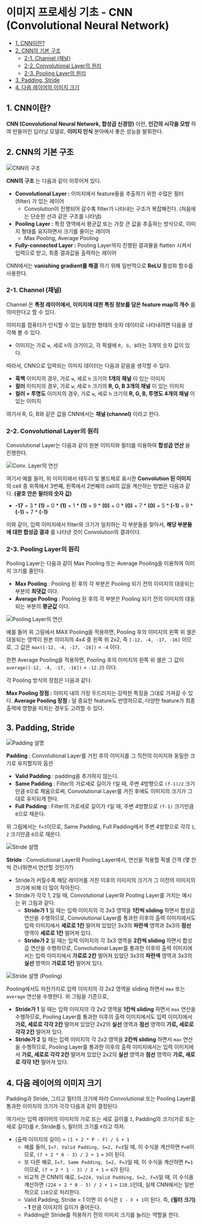 # 이미지 프로세싱 기초 - CNN (Convolutional Neural Network)

* [1. CNN이란?](#1-cnn이란)
* [2. CNN의 기본 구조](#2-cnn의-기본-구조)
  * [2-1. Channel (채널)](#2-1-channel-채널)
  * [2-2. Convolutional Layer의 원리](#2-2-convolutional-layer의-원리)
  * [2-3. Pooling Layer의 원리](#2-3-pooling-layer의-원리)
* [3. Padding, Stride](#3-padding-stride)
* [4. 다음 레이어의 이미지 크기](#4-다음-레이어의-이미지-크기)

## 1. CNN이란?

**CNN (Convolutional Neural Network, 합성곱 신경망)** 이란, **인간의 시각을 모방** 하여 만들어진 딥러닝 모델로, **이미지 인식** 분야에서 좋은 성능을 발휘한다.

## 2. CNN의 기본 구조

![CNN의 구조](./images/CNN_1.PNG)

**CNN의 구조** 는 다음과 같이 이루어져 있다.
* **Convolutional Layer :** 이미지에서 feature들을 추출하기 위한 수많은 필터 (filter) 가 있는 레이어
  * Convolution이 진행되어 갈수록 filter가 나타내는 구조가 복잡해진다. (처음에는 단순한 선과 같은 구조를 나타냄)
* **Pooling Layer :** 특정 영역에서 평균값 또는 가장 큰 값을 추출하는 방식으로, 이미지 형태를 유지하면서 크기를 줄이는 레이어
  * Max Pooling, Average Pooling
* **Fully-connected Layer :** Pooling Layer까지 진행된 결과물을 flatten 시켜서 입력으로 받고, 최종 결과값을 출력하는 레이어

CNN에서는 **vanishing gradient를 해결** 하기 위해 일반적으로 **ReLU** 활성화 함수를 사용한다.

### 2-1. Channel (채널)

Channel 은 **특정 레이어에서, 이미지에 대한 특징 정보를 담은 feature map의 개수** 를 의미한다고 할 수 있다.

이미지를 컴퓨터가 인식할 수 있는 일정한 형태의 숫자 데이터로 나타내려면 다음을 생각해 볼 수 있다.
* 이미지는 가로 ```w```, 세로 ```h```의 크기이고, 각 픽셀에 ```R, G, B```라는 3개의 숫자 값이 있다.

따라서, CNN으로 입력되는 이미지 데이터는 다음과 같음을 생각할 수 있다.
* **흑백** 이미지의 경우, 가로 ```w```, 세로 ```h``` 크기의 **1개의 채널** 이 있는 이미지
* **컬러** 이미지의 경우, 가로 ```w```, 세로 ```h``` 크기의 **R, G, B 3개의 채널** 이 있는 이미지
* **컬러 + 투명도** 이미지의 경우, 가로 ```w```, 세로 ```h``` 크기의 **R, G, B, 투명도 4개의 채널** 이 있는 이미지

여기서 R, G, B와 같은 값을 CNN에서는 **채널 (channel)** 이라고 한다.

### 2-2. Convolutional Layer의 원리

Convolutional Layer는 다음과 같이 원본 이미지와 필터를 이용하여 **합성곱 연산** 을 진행한다.

![Conv. Layer의 연산](./images/CNN_2.PNG)

여기서 예를 들어, 위 이미지에서 테두리 및 볼드체로 표시한 **Convolution 된 이미지** 의 cell 중 위쪽에서 3번째, 왼쪽에서 2번째의 cell의 값을 계산하는 방법은 다음과 같다. **(괄호 안은 필터의 숫자 값)**
* **-17** = 3 * **(1)** + 0 * **(1)** + 1 * **(1)** + 9 * **(0)** + 0 * **(0)** + 7 * **(0)** + 5 * **(-1)** + 9 * **(-1)** + 7 * **(-1)**

이와 같이, 입력 이미지에서 filter와 크기가 일치하는 각 부분들을 찾아서, **해당 부분들에 대한 합성곱 결과** 를 나타낸 것이 Convolution의 결과이다.

### 2-3. Pooling Layer의 원리

Pooling Layer는 다음과 같이 Max Pooling 또는 Average Pooling을 이용하여 이미지 크기를 줄인다.

* **Max Pooling** : Pooling 된 후의 각 부분은 Pooling 되기 전의 이미지의 대응되는 부분의 **최댓값** 이다.
* **Average Pooling** : Pooling 된 후의 각 부분은 Pooling 되기 전의 이미지의 대응되는 부분의 **평균값** 이다.

![Pooling Layer의 연산](./images/CNN_3.PNG)

예를 들어 위 그림에서 MAX Pooling을 적용하면, Pooling 후의 이미지의 왼쪽 위 셀은 대응되는 영역이 원본 이미지의 4x4 중 왼쪽 위 2x2, 즉 ```[-12, -4, -17, -16]``` 이므로, 그 값은 ```max([-12, -4, -17, -16])``` = ```-4``` 이다.

한편 Average Pooling을 적용하면, Pooling 후의 이미지의 왼쪽 위 셀은 그 값이 ```average([-12, -4, -17, -16])``` = ```-12.25``` 이다.

각 Pooling 방식의 장점은 다음과 같다.

**Max Pooling 장점 :** 이미지 내의 가장 두드러지는 강력한 특징을 그대로 가져갈 수 있다.
**Average Pooling 장점 :** 덜 중요한 feature도 반영하므로, 다양한 feature가 최종 출력에 영향을 미치는 경우도 고려할 수 있다. 

## 3. Padding, Stride

![Padding 설명](./images/CNN_4.PNG)

**Padding** : Convolutional Layer를 거친 후의 이미지를 그 직전의 이미지와 동일한 크기로 유지할지의 옵션
* **Valid Padding** : padding을 추가하지 않는다.
* **Same Padding** : Filter의 가로세로 길이가 ```f```일 때, 주변 4방향으로 ```(f-1)/2``` 크기만큼 ```0```으로 채움으로써, Convolutional Layer를 거친 후에도 이미지의 크기가 그대로 유지되게 한다.
* **Full Padding** : Filter의 가로세로 길이가 ```f```일 때, 주변 4방향으로 ```(f-1)``` 크기만큼 ```0```으로 채운다.

위 그림에서는 ```f=3```이므로, Same Padding, Full Padding에서 주변 4방향으로 각각 ```1```, ```2``` 크기만큼 ```0```으로 채운다.

![Stride 설명](./images/CNN_5.PNG)

**Stride** : Convolutional Layer와 Pooling Layer에서, 연산을 적용할 픽셀 간격 (몇 칸씩 건너뛰면서 연산할 것인가?)
* Stride가 커질수록 해당 레이어를 거친 이후의 이미지의 크기가 그 이전의 이미지의 크기에 비해 더 많이 작아진다.
* Stride가 각각 1, 2일 때, Convolutional Layer와 Pooling Layer를 거치는 예시는 위 그림과 같다.
  * **Stride가 1** 일 때는 입력 이미지의 각 3x3 영역을 **1칸씩 sliding** 하면서 합성곱 연산을 수행하므로, Convolutional Layer를 통과한 이후의 출력 이미지에서도 입력 이미지에서 **세로로 1칸** 떨어져 있었던 3x3의 **파란색** 영역과 3x3의 **점선** 영역이 **세로로 1칸** 떨어져 있다.
  * **Stride가 2** 일 때는 입력 이미지의 각 3x3 영역을 **2칸씩 sliding** 하면서 합성곱 연산을 수행하므로, Convolutional Layer를 통과한 이후의 출력 이미지에서는 입력 이미지에서 **가로로 2칸** 떨어져 있었던 3x3의 **파란색** 영역과 3x3의 **실선** 영역이 **가로로 1칸** 떨어져 있다.

![Stride 설명 (Pooling)](./images/CNN_6.PNG)

Pooling에서도 마찬가지로 입력 이미지의 각 2x2 영역을 sliding 하면서 ```max``` 또는 ```average``` 연산을 수행한다. 위 그림을 기준으로,
* **Stride가 1** 일 때는 입력 이미지의 각 2x2 영역을 **1칸씩 sliding** 하면서 ```max``` 연산을 수행하므로, Pooling Layer를 통과한 이후의 출력 이미지에서도 입력 이미지에서 **가로, 세로로 각각 2칸** 떨어져 있었던 2x2의 **실선** 영역과 **점선** 영역이 **가로, 세로로 각각 2칸** 떨어져 있다.
* **Stride가 2** 일 때는 입력 이미지의 각 2x2 영역을 **2칸씩 sliding** 하면서 ```max``` 연산을 수행하므로, Pooling Layer를 통과한 이후의 출력 이미지에서는 입력 이미지에서 **가로, 세로로 각각 2칸** 떨어져 있었던 2x2의 **실선** 영역과 **점선** 영역이 **가로, 세로로 각각 1칸** 떨어져 있다.

## 4. 다음 레이어의 이미지 크기

Padding과 Stride, 그리고 필터의 크기에 따라 Convolutional 또는 Pooling Layer를 통과한 이미지의 크기가 각각 다음과 같이 결정된다.

여기서는 입력 레이어의 이미지의 가로 또는 세로 길이를 ```I```, Padding의 크기(가로 또는 세로 길이)를 ```P```, Stride를 ```S```, 필터의 크기를 ```F```라고 하자.

* (출력 이미지의 길이) = ```(I + 2 * P - F) / S + 1```
  * 예를 들어, ```I=7, Valid Padding, S=2, F=3```일 때, 이 수식을 계산하면 ```P=0```이므로, ```(7 + 2 * 0 - 3) / 2 + 1``` = ```3```이 된다.
  * 또 다른 예로, ```I=7, Same Padding, S=2, F=3```일 때, 이 수식을 계산하면 ```P=1```이므로, ```(7 + 2 * 1 - 3) / 2 + 1``` = ```4```가 된다.
  * 비교적 큰 CNN의 예로, ```I=224, Valid Padding, S=2, F=5```일 때, 이 수식을 계산하면 ```(224 + 2 * 0 - 5) / 2 + 1``` = ```110.5```인데, 실제 CNN에서는 일반적으로 ```110```으로 처리한다.
  * Valid Padding, Stride = 1 이면 이 수식은 ```I - F + 1```이 된다. 즉, **(필터 크기) - 1** 만큼 이미지의 길이가 줄어든다.
  * Padding은 Stride를 적용하기 전의 이미지 크기를 늘리는 역할을 한다. 
